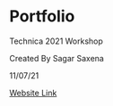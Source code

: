 # Portfolio
Technica 2021 Workshop

Created By Sagar Saxena

11/07/21

[Website Link](https://sagardsaxena.github.io/WebML)
